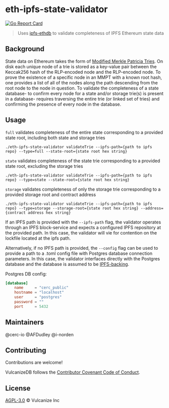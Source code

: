 # eth-ipfs-state-validator

[![Go Report Card](https://goreportcard.com/badge/github.com/cerc-io/eth-ipfs-state-validator)](https://goreportcard.com/report/github.com/cerc-io/eth-ipfs-state-validator)

> Uses [ipfs-ethdb](https://github.com/cerc-io/ipfs-ethdb/tree/master/postgres) to validate completeness of IPFS Ethereum state data

## Background

State data on Ethereum takes the form of [Modified Merkle Patricia Tries](https://eth.wiki/en/fundamentals/patricia-tree).
On disk each unique node of a trie is stored as a key-value pair between the Keccak256 hash of the RLP-encoded node and the RLP-encoded node.
To prove the existence of a specific node in an MMPT with a known root hash, one provides a list of all of the nodes along the path descending
from the root node to the node in question. To validate the completeness of a state database- to confirm every node for a state and/or storage trie(s) is present
in a database- requires traversing the entire trie (or linked set of tries) and confirming the presence of every node in the database.


## Usage


`full` validates completeness of the entire state corresponding to a provided state root, including both state and storage tries

`./eth-ipfs-state-validator validateTrie --ipfs-path={path to ipfs repo} --type=full --state-root={state root hex string}`


`state` validates completeness of the state trie corresponding to a provided state root, excluding the storage tries

`./eth-ipfs-state-validator validateTrie --ipfs-path={path to ipfs repo} --type=state --state-root={state root hex string}`


`storage` validates completeness of only the storage trie corresponding to a provided storage root and contract address

`./eth-ipfs-state-validator validateTrie --ipfs-path={path to ipfs repo} --type=storage --storage-root={state root hex string} --address={contract address hex string}`


If an IPFS path is provided with the `--ipfs-path` flag, the validator operates through an IPFS block-service and expects a configured IPFS repository at
the provided path. In this case, the validator will vie for contention on the lockfile located at the ipfs path.

Alternatively, if no IPFS path is provided, the `--config` flag can be used to provide a path to a .toml config file with
Postgres database connection parameters. In this case, the validator interfaces directly with the Postgres database and the
database is assumed to be [IPFS-backing](https://github.com/ipfs/go-ds-sql).

Postgres DB config: 

```toml
[database]
    name     = "cerc_public"
    hostname = "localhost"
    user     = "postgres"
    password = ""
    port     = 5432
```

## Maintainers
@cerc-io
@AFDudley
@i-norden

## Contributing
Contributions are welcome!

VulcanizeDB follows the [Contributor Covenant Code of Conduct](https://www.contributor-covenant.org/version/1/4/code-of-conduct).

## License
[AGPL-3.0](LICENSE) © Vulcanize Inc
